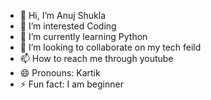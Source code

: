 - 👋 Hi, I’m Anuj Shukla
- 👀 I’m interested Coding
- 🌱 I’m currently learning Python
- 💞️ I’m looking to collaborate on my tech feild
- 📫 How to reach me through youtube
- 😄 Pronouns: Kartik
- ⚡ Fun fact: I am beginner

<!---
  Anuj Shukla is a ✨ special ✨ repository because its `README.md` (this file) appears on your GitHub profile.
You can click the Previewlink to take a look at your changes. 
--->
